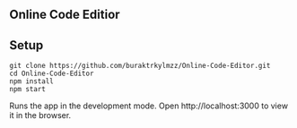 ## Online Code Editior


## Setup
```
git clone https://github.com/buraktrkylmzz/Online-Code-Editor.git
cd Online-Code-Editor
npm install
npm start
```
Runs the app in the development mode.
Open http://localhost:3000 to view it in the browser.
